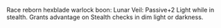 Race reborn
hexblade warlock
boon: Lunar Veil: Passive+2 Light while in stealth. Grants advantage on Stealth checks in dim light or darkness.